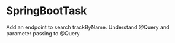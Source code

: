 # SpringBootTask

Add an endpoint to search trackByName. Understand @Query and parameter passing to
@Query
